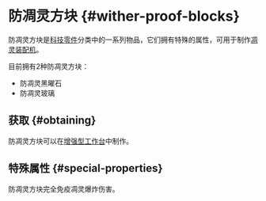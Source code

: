 # 防凋灵方块 {#wither-proof-blocks}

防凋灵方块是[科技零件](/Technical-Components)分类中的一系列物品，它们拥有特殊的属性，可用于制作[凋灵装配机](/Wither-Assembler)。

目前拥有2种防凋灵方块：

- 防凋灵黑曜石
- 防凋灵玻璃

## 获取 {#obtaining}

防凋灵方块可以在[增强型工作台](/Enhanced-Crafting-Table)中制作。

## 特殊属性 {#special-properties}

防凋灵方块完全免疫凋灵爆炸伤害。
